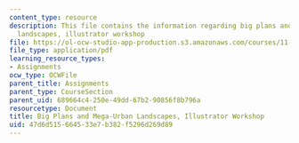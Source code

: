 ```yaml
---
content_type: resource
description: This file contains the information regarding big plans and mega-urban
  landscapes, illustrator workshop
file: https://ol-ocw-studio-app-production.s3.amazonaws.com/courses/11-123-big-plans-and-mega-urban-landscapes-spring-2014/47d6d515664533e7b382f5296d269d89_MIT11_123S14_Illustor_Work.pdf
file_type: application/pdf
learning_resource_types:
- Assignments
ocw_type: OCWFile
parent_title: Assignments
parent_type: CourseSection
parent_uid: 689664c4-250e-49dd-67b2-90856f8b796a
resourcetype: Document
title: Big Plans and Mega-Urban Landscapes, Illustrator Workshop
uid: 47d6d515-6645-33e7-b382-f5296d269d89
---
```

